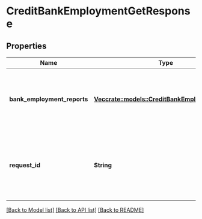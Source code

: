 # CreditBankEmploymentGetResponse

## Properties

Name | Type | Description | Notes
------------ | ------------- | ------------- | -------------
**bank_employment_reports** | [**Vec<crate::models::CreditBankEmploymentReport>**](CreditBankEmploymentReport.md) | Bank Employment data. Each entry in the array will be a distinct bank employment report. | 
**request_id** | **String** | A unique identifier for the request, which can be used for troubleshooting. This identifier, like all Plaid identifiers, is case sensitive. | 

[[Back to Model list]](../README.md#documentation-for-models) [[Back to API list]](../README.md#documentation-for-api-endpoints) [[Back to README]](../README.md)


